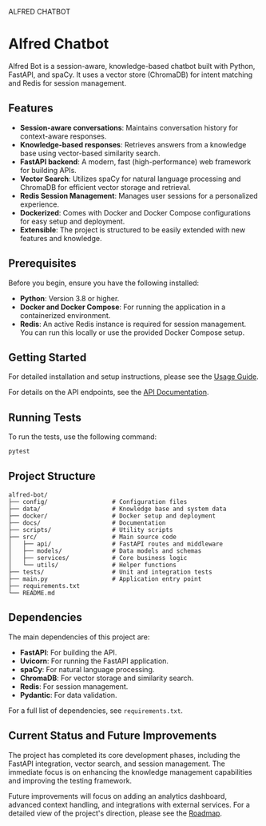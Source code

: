 ALFRED CHATBOT

# Alfred Chatbot

Alfred Bot is a session-aware, knowledge-based chatbot built with Python, FastAPI, and spaCy. It uses a vector store (ChromaDB) for intent matching and Redis for session management.

## Features

- **Session-aware conversations**: Maintains conversation history for context-aware responses.
- **Knowledge-based responses**: Retrieves answers from a knowledge base using vector-based similarity search.
- **FastAPI backend**: A modern, fast (high-performance) web framework for building APIs.
- **Vector Search**: Utilizes spaCy for natural language processing and ChromaDB for efficient vector storage and retrieval.
- **Redis Session Management**: Manages user sessions for a personalized experience.
- **Dockerized**: Comes with Docker and Docker Compose configurations for easy setup and deployment.
- **Extensible**: The project is structured to be easily extended with new features and knowledge.

## Prerequisites

Before you begin, ensure you have the following installed:

- **Python**: Version 3.8 or higher.
- **Docker and Docker Compose**: For running the application in a containerized environment.
- **Redis**: An active Redis instance is required for session management. You can run this locally or use the provided Docker Compose setup.

## Getting Started

For detailed installation and setup instructions, please see the [Usage Guide](./docs/USAGE.md).

For details on the API endpoints, see the [API Documentation](./docs/API.md).

## Running Tests

To run the tests, use the following command:

```bash
pytest
```

## Project Structure

```
alfred-bot/
├── config/                  # Configuration files
├── data/                    # Knowledge base and system data
├── docker/                  # Docker setup and deployment
├── docs/                    # Documentation
├── scripts/                 # Utility scripts
├── src/                     # Main source code
│   ├── api/                 # FastAPI routes and middleware
│   ├── models/              # Data models and schemas
│   ├── services/            # Core business logic
│   └── utils/               # Helper functions
├── tests/                   # Unit and integration tests
├── main.py                  # Application entry point
├── requirements.txt
└── README.md
```

## Dependencies

The main dependencies of this project are:

- **FastAPI**: For building the API.
- **Uvicorn**: For running the FastAPI application.
- **spaCy**: For natural language processing.
- **ChromaDB**: For vector storage and similarity search.
- **Redis**: For session management.
- **Pydantic**: For data validation.

For a full list of dependencies, see `requirements.txt`.

## Current Status and Future Improvements

The project has completed its core development phases, including the FastAPI integration, vector search, and session management. The immediate focus is on enhancing the knowledge management capabilities and improving the testing framework.

Future improvements will focus on adding an analytics dashboard, advanced context handling, and integrations with external services. For a detailed view of the project's direction, please see the [Roadmap](./docs/ROADMAP.md).
